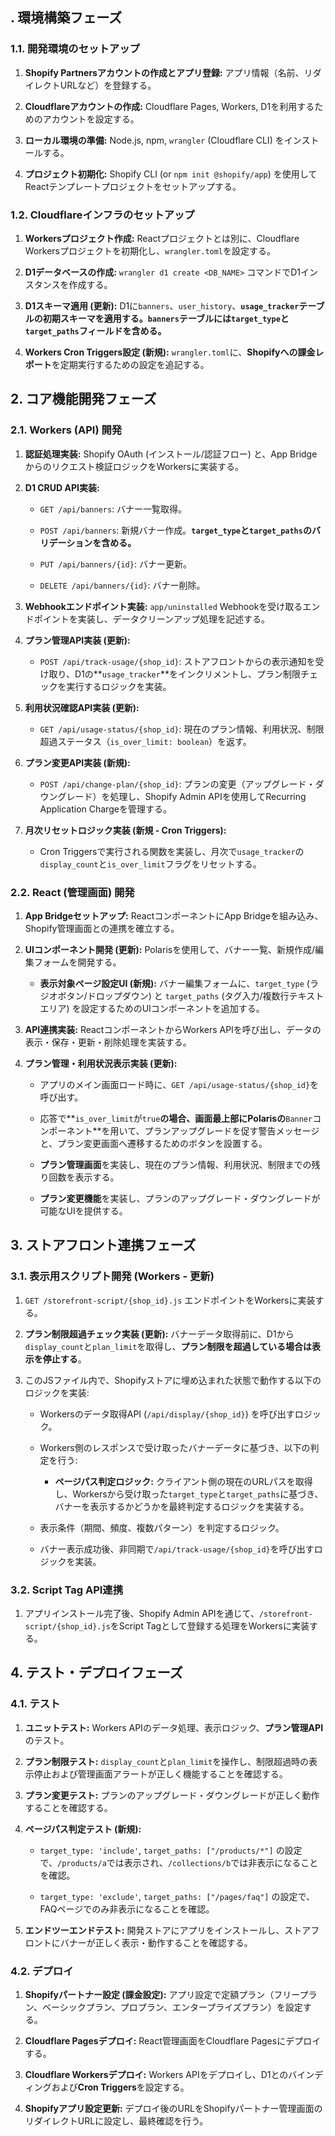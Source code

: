 ## . 環境構築フェーズ

### 1.1. 開発環境のセットアップ

1. **Shopify Partnersアカウントの作成とアプリ登録:** アプリ情報（名前、リダイレクトURLなど）を登録する。
    
2. **Cloudflareアカウントの作成:** Cloudflare Pages, Workers, D1を利用するためのアカウントを設定する。
    
3. **ローカル環境の準備:** Node.js, npm, `wrangler` (Cloudflare CLI) をインストールする。
    
4. **プロジェクト初期化:** Shopify CLI (or `npm init @shopify/app`) を使用してReactテンプレートプロジェクトをセットアップする。
    

### 1.2. Cloudflareインフラのセットアップ

1. **Workersプロジェクト作成:** Reactプロジェクトとは別に、Cloudflare Workersプロジェクトを初期化し、`wrangler.toml`を設定する。
    
2. **D1データベースの作成:** `wrangler d1 create <DB_NAME>` コマンドでD1インスタンスを作成する。
    
3. **D1スキーマ適用 (更新):** D1に`banners`、`user_history`、**`usage_tracker`**テーブルの初期スキーマを適用する。**`banners`テーブルには`target_type`と`target_paths`フィールドを含める。**
    
4. **Workers Cron Triggers設定 (新規):** `wrangler.toml`に、**Shopifyへの課金レポート**を定期実行するための設定を追記する。
    

## 2. コア機能開発フェーズ

### 2.1. Workers (API) 開発

1. **認証処理実装:** Shopify OAuth (インストール/認証フロー) と、App Bridgeからのリクエスト検証ロジックをWorkersに実装する。
    
2. **D1 CRUD API実装:**
    
    - `GET /api/banners`: バナー一覧取得。
        
    - `POST /api/banners`: 新規バナー作成。**`target_type`と`target_paths`のバリデーションを含める。**
        
    - `PUT /api/banners/{id}`: バナー更新。
        
    - `DELETE /api/banners/{id}`: バナー削除。
        
3. **Webhookエンドポイント実装:** `app/uninstalled` Webhookを受け取るエンドポイントを実装し、データクリーンアップ処理を記述する。
    
4. **プラン管理API実装 (更新):**
    
    - `POST /api/track-usage/{shop_id}`: ストアフロントからの表示通知を受け取り、D1の**`usage_tracker`**をインクリメントし、プラン制限チェックを実行するロジックを実装。
        
5. **利用状況確認API実装 (更新):**
    
    - `GET /api/usage-status/{shop_id}`: 現在のプラン情報、利用状況、制限超過ステータス（`is_over_limit: boolean`）を返す。
        
6. **プラン変更API実装 (新規):**
    
    - `POST /api/change-plan/{shop_id}`: プランの変更（アップグレード・ダウングレード）を処理し、Shopify Admin APIを使用してRecurring Application Chargeを管理する。
        
7. **月次リセットロジック実装 (新規 - Cron Triggers):**
    
    - Cron Triggersで実行される関数を実装し、月次で`usage_tracker`の`display_count`と`is_over_limit`フラグをリセットする。
        

### 2.2. React (管理画面) 開発

1. **App Bridgeセットアップ:** ReactコンポーネントにApp Bridgeを組み込み、Shopify管理画面との連携を確立する。
    
2. **UIコンポーネント開発 (更新):** Polarisを使用して、バナー一覧、新規作成/編集フォームを開発する。
    
    - **表示対象ページ設定UI (新規):** バナー編集フォームに、`target_type` (ラジオボタン/ドロップダウン) と `target_paths` (タグ入力/複数行テキストエリア) を設定するためのUIコンポーネントを追加する。
        
3. **API連携実装:** ReactコンポーネントからWorkers APIを呼び出し、データの表示・保存・更新・削除処理を実装する。
    
4. **プラン管理・利用状況表示実装 (更新):**
    
    - アプリのメイン画面ロード時に、`GET /api/usage-status/{shop_id}`を呼び出す。
        
    - 応答で**`is_over_limit`が`true`**の場合、画面最上部にPolarisの**`Banner`コンポーネント**を用いて、プランアップグレードを促す警告メッセージと、プラン変更画面へ遷移するためのボタンを設置する。
        
    - **プラン管理画面**を実装し、現在のプラン情報、利用状況、制限までの残り回数を表示する。
        
    - **プラン変更機能**を実装し、プランのアップグレード・ダウングレードが可能なUIを提供する。
        

## 3. ストアフロント連携フェーズ

### 3.1. 表示用スクリプト開発 (Workers - 更新)

1. `GET /storefront-script/{shop_id}.js` エンドポイントをWorkersに実装する。
    
2. **プラン制限超過チェック実装 (更新):** バナーデータ取得前に、D1から`display_count`と`plan_limit`を取得し、**プラン制限を超過している場合は表示を停止する**。
    
3. このJSファイル内で、Shopifyストアに埋め込まれた状態で動作する以下のロジックを実装:
    
    - Workersのデータ取得API (`/api/display/{shop_id}`) を呼び出すロジック。
        
    - Workers側のレスポンスで受け取ったバナーデータに基づき、以下の判定を行う:
        
        - **ページパス判定ロジック:** クライアント側の現在のURLパスを取得し、Workersから受け取った`target_type`と`target_paths`に基づき、バナーを表示するかどうかを最終判定するロジックを実装する。
            
    - 表示条件（期間、頻度、複数パターン）を判定するロジック。
        
    - バナー表示成功後、非同期で`/api/track-usage/{shop_id}`を呼び出すロジックを実装。
        

### 3.2. Script Tag API連携

1. アプリインストール完了後、Shopify Admin APIを通じて、`/storefront-script/{shop_id}.js`をScript Tagとして登録する処理をWorkersに実装する。
    

## 4. テスト・デプロイフェーズ

### 4.1. テスト

1. **ユニットテスト:** Workers APIのデータ処理、表示ロジック、**プラン管理API**のテスト。
    
2. **プラン制限テスト:** `display_count`と`plan_limit`を操作し、制限超過時の表示停止および管理画面アラートが正しく機能することを確認する。
    
3. **プラン変更テスト:** プランのアップグレード・ダウングレードが正しく動作することを確認する。
    
3. **ページパス判定テスト (新規):**
    
    - `target_type: 'include'`, `target_paths: ["/products/*"]` の設定で、`/products/a`では表示され、`/collections/b`では非表示になることを確認。
        
    - `target_type: 'exclude'`, `target_paths: ["/pages/faq"]` の設定で、FAQページでのみ非表示になることを確認。
        
4. **エンドツーエンドテスト:** 開発ストアにアプリをインストールし、ストアフロントにバナーが正しく表示・動作することを確認する。
    

### 4.2. デプロイ

1. **Shopifyパートナー設定 (課金設定):** アプリ設定で定額プラン（フリープラン、ベーシックプラン、プロプラン、エンタープライズプラン）を設定する。
    
2. **Cloudflare Pagesデプロイ:** React管理画面をCloudflare Pagesにデプロイする。
    
3. **Cloudflare Workersデプロイ:** Workers APIをデプロイし、D1とのバインディングおよび**Cron Triggers**を設定する。
    
4. **Shopifyアプリ設定更新:** デプロイ後のURLをShopifyパートナー管理画面のリダイレクトURLに設定し、最終確認を行う。